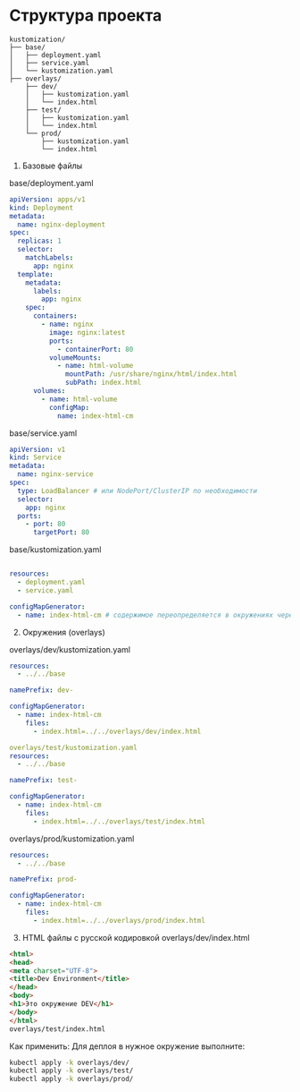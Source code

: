 # Структура проекта
```
kustomization/
├── base/
│   ├── deployment.yaml
│   ├── service.yaml
│   └── kustomization.yaml
├── overlays/
    ├── dev/
    │   ├── kustomization.yaml
    │   └── index.html
    ├── test/
    │   ├── kustomization.yaml
    │   └── index.html
    └── prod/
        ├── kustomization.yaml
        └── index.html
```
1. Базовые файлы

base/deployment.yaml
```yaml
apiVersion: apps/v1
kind: Deployment
metadata:
  name: nginx-deployment
spec:
  replicas: 1
  selector:
    matchLabels:
      app: nginx
  template:
    metadata:
      labels:
        app: nginx
    spec:
      containers:
        - name: nginx
          image: nginx:latest
          ports:
            - containerPort: 80
          volumeMounts:
            - name: html-volume
              mountPath: /usr/share/nginx/html/index.html
              subPath: index.html
      volumes:
        - name: html-volume
          configMap:
            name: index-html-cm
```

base/service.yaml
``` yaml
apiVersion: v1
kind: Service
metadata:
  name: nginx-service
spec:
  type: LoadBalancer # или NodePort/ClusterIP по необходимости
  selector:
    app: nginx
  ports:
    - port: 80
      targetPort: 80
```

base/kustomization.yaml
```yaml

resources:
  - deployment.yaml
  - service.yaml

configMapGenerator:
  - name: index-html-cm # содержимое переопределяется в окружениях через патчи или генерацию.
```
2. Окружения (overlays)

overlays/dev/kustomization.yaml
```yaml
resources:
  - ../../base

namePrefix: dev-

configMapGenerator:
  - name: index-html-cm
    files:
      - index.html=../../overlays/dev/index.html

overlays/test/kustomization.yaml
resources:
  - ../../base

namePrefix: test-

configMapGenerator:
  - name: index-html-cm
    files:
      - index.html=../../overlays/test/index.html
```

overlays/prod/kustomization.yaml
```yaml
resources:
  - ../../base

namePrefix: prod-

configMapGenerator:
  - name: index-html-cm
    files:
      - index.html=../../overlays/prod/index.html
```

3. HTML файлы с русской кодировкой
overlays/dev/index.html
```html
<html>
<head>
<meta charset="UTF-8">
<title>Dev Environment</title>
</head>
<body>
<h1>Это окружение DEV</h1>
</body>
</html>
overlays/test/index.html
```


Как применить:
Для деплоя в нужное окружение выполните:
```bash
kubectl apply -k overlays/dev/      
kubectl apply -k overlays/test/    
kubectl apply -k overlays/prod/     
